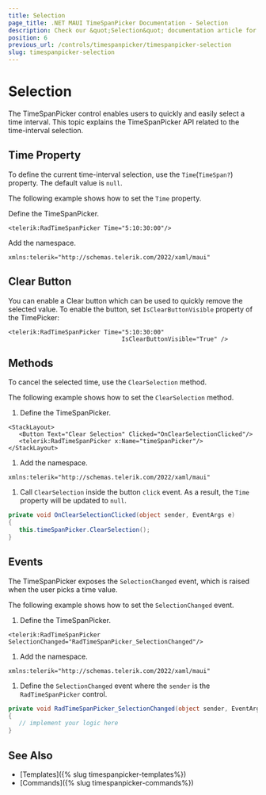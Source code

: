 ```yaml
---
title: Selection
page_title: .NET MAUI TimeSpanPicker Documentation - Selection
description: Check our &quot;Selection&quot; documentation article for Telerik TimeSpanPicker for .NET MAUI.
position: 6
previous_url: /controls/timespanpicker/timespanpicker-selection
slug: timespanpicker-selection
---
```


# Selection

The TimeSpanPicker control enables users to quickly and easily select a time interval. This topic explains the TimeSpanPicker API related to the time-interval selection.

## Time Property

To define the current time-interval selection, use the `Time`(`TimeSpan?`) property. The default value is `null`.

The following example shows how to set the `Time` property.

Define the TimeSpanPicker.

```XAML
<telerik:RadTimeSpanPicker Time="5:10:30:00"/>
```

Add the namespace.

```XAML
xmlns:telerik="http://schemas.telerik.com/2022/xaml/maui"
```

## Clear Button

You can enable a Clear button which can be used to quickly remove the selected value. To enable the button, set ``IsClearButtonVisible`` property of the TimePicker:

```XAML
<telerik:RadTimeSpanPicker Time="5:10:30:00"
								IsClearButtonVisible="True" />
```

## Methods

To cancel the selected time, use the `ClearSelection` method.

The following example shows how to set the `ClearSelection` method.

1. Define the TimeSpanPicker.

 ```XAML
<StackLayout>
    <Button Text="Clear Selection" Clicked="OnClearSelectionClicked"/>
    <telerik:RadTimeSpanPicker x:Name="timeSpanPicker"/>
</StackLayout>
 ```

1. Add the namespace.

 ```XAML
xmlns:telerik="http://schemas.telerik.com/2022/xaml/maui"
 ```

1. Call `ClearSelection` inside the button `click` event. As a result, the `Time` property will be updated to `null`.

 ```C#
private void OnClearSelectionClicked(object sender, EventArgs e)
{
    this.timeSpanPicker.ClearSelection();
}
 ```


## Events

The TimeSpanPicker exposes the `SelectionChanged` event, which is raised when the user picks a time value.

The following example shows how to set the `SelectionChanged` event.

1. Define the TimeSpanPicker.

 ```XAML
<telerik:RadTimeSpanPicker SelectionChanged="RadTimeSpanPicker_SelectionChanged"/>
 ```

1. Add the namespace.

 ```XAML
xmlns:telerik="http://schemas.telerik.com/2022/xaml/maui"
 ```

1. Define the `SelectionChanged` event where the `sender` is the `RadTimeSpanPicker` control.

 ```C#
private void RadTimeSpanPicker_SelectionChanged(object sender, EventArgs e)
{
	// implement your logic here
}
 ```

## See Also

- [Templates]({% slug timespanpicker-templates%})
- [Commands]({% slug timespanpicker-commands%})
